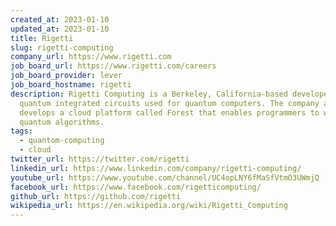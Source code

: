 ```yaml
---
created_at: 2023-01-10
updated_at: 2023-01-10
title: Rigetti
slug: rigetti-computing
company_url: https://www.rigetti.com
job_board_url: https://www.rigetti.com/careers
job_board_provider: lever
job_board_hostname: rigetti
description: Rigetti Computing is a Berkeley, California-based developer of
  quantum integrated circuits used for quantum computers. The company also
  develops a cloud platform called Forest that enables programmers to write
  quantum algorithms.
tags:
  - quantom-computing
  - cloud
twitter_url: https://twitter.com/rigetti
linkedin_url: https://www.linkedin.com/company/rigetti-computing/
youtube_url: https://www.youtube.com/channel/UC4opLNY6fMaSfVtmO3UWmjQ
facebook_url: https://www.facebook.com/rigetticomputing/
github_url: https://github.com/rigetti
wikipedia_url: https://en.wikipedia.org/wiki/Rigetti_Computing
---
```

